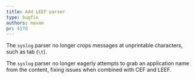 ```yaml
---
title: Add LEEF parser
type: bugfix
authors: mavam
pr: 4178
---
```


The `syslog` parser no longer crops messages at unprintable characters, such as
tab (`\t`).

The `syslog` parser no longer eagerly attempts to grab an application name from
the content, fixing issues when combined with CEF and LEEF.
